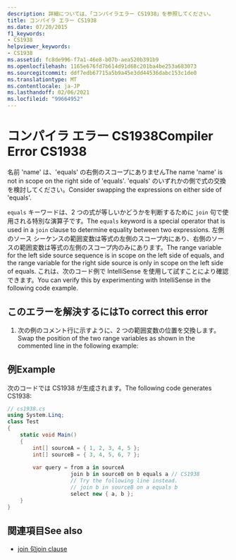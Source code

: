 ```yaml
---
description: 詳細については、「コンパイラエラー CS1938」を参照してください。
title: コンパイラ エラー CS1938
ms.date: 07/20/2015
f1_keywords:
- CS1938
helpviewer_keywords:
- CS1938
ms.assetid: fc8de996-f7a1-46e8-b07b-aea520b391b9
ms.openlocfilehash: 1165e676fd7b614d91d68c201ba4be253a683073
ms.sourcegitcommit: ddf7edb67715a5b9a45e3dd44536dabc153c1de0
ms.translationtype: MT
ms.contentlocale: ja-JP
ms.lasthandoff: 02/06/2021
ms.locfileid: "99664952"
---
```

# <a name="compiler-error-cs1938"></a><span data-ttu-id="6c87d-103">コンパイラ エラー CS1938</span><span class="sxs-lookup"><span data-stu-id="6c87d-103">Compiler Error CS1938</span></span>

<span data-ttu-id="6c87d-104">名前 'name' は、'equals' の右側のスコープにありません</span><span class="sxs-lookup"><span data-stu-id="6c87d-104">The name 'name' is not in scope on the right side of 'equals'.</span></span> <span data-ttu-id="6c87d-105">'equals' のいずれかの側で式の交換を検討してください。</span><span class="sxs-lookup"><span data-stu-id="6c87d-105">Consider swapping the expressions on either side of 'equals'.</span></span>  
  
 <span data-ttu-id="6c87d-106">`equals` キーワードは、2 つの式が等しいかどうかを判断するために `join` 句で使用される特別な演算子です。</span><span class="sxs-lookup"><span data-stu-id="6c87d-106">The `equals` keyword is a special operator that is used in a `join` clause to determine equality between two expressions.</span></span> <span data-ttu-id="6c87d-107">左側のソース シーケンスの範囲変数は等式の左側のスコープ内にあり、右側のソースの範囲変数は等式の左側のスコープ内のみにあります。</span><span class="sxs-lookup"><span data-stu-id="6c87d-107">The range variable for the left side source sequence is in scope on the left side of equals, and the range variable for the right side source is only in scope on the left side of equals.</span></span> <span data-ttu-id="6c87d-108">これは、次のコード例で IntelliSense を使用して試すことにより確認できます。</span><span class="sxs-lookup"><span data-stu-id="6c87d-108">You can verify this by experimenting with IntelliSense in the following code example.</span></span>  
  
## <a name="to-correct-this-error"></a><span data-ttu-id="6c87d-109">このエラーを解決するには</span><span class="sxs-lookup"><span data-stu-id="6c87d-109">To correct this error</span></span>  
  
1. <span data-ttu-id="6c87d-110">次の例のコメント行に示すように、2 つの範囲変数の位置を交換します。</span><span class="sxs-lookup"><span data-stu-id="6c87d-110">Swap the position of the two range variables as shown in the commented line in the following example:</span></span>  
  
## <a name="example"></a><span data-ttu-id="6c87d-111">例</span><span class="sxs-lookup"><span data-stu-id="6c87d-111">Example</span></span>  

 <span data-ttu-id="6c87d-112">次のコードでは CS1938 が生成されます。</span><span class="sxs-lookup"><span data-stu-id="6c87d-112">The following code generates CS1938:</span></span>  
  
```csharp  
// cs1938.cs  
using System.Linq;  
class Test  
{  
    static void Main()  
    {  
        int[] sourceA = { 1, 2, 3, 4, 5 };  
        int[] sourceB = { 3, 4, 5, 6, 7 };  
  
        var query = from a in sourceA  
                    join b in sourceB on b equals a // CS1938  
                    // Try the following line instead.  
                    // join b in sourceB on a equals b  
                    select new { a, b };  
    }  
}  
```  
  
## <a name="see-also"></a><span data-ttu-id="6c87d-113">関連項目</span><span class="sxs-lookup"><span data-stu-id="6c87d-113">See also</span></span>

- [<span data-ttu-id="6c87d-114">join 句</span><span class="sxs-lookup"><span data-stu-id="6c87d-114">join clause</span></span>](../language-reference/keywords/join-clause.md)
